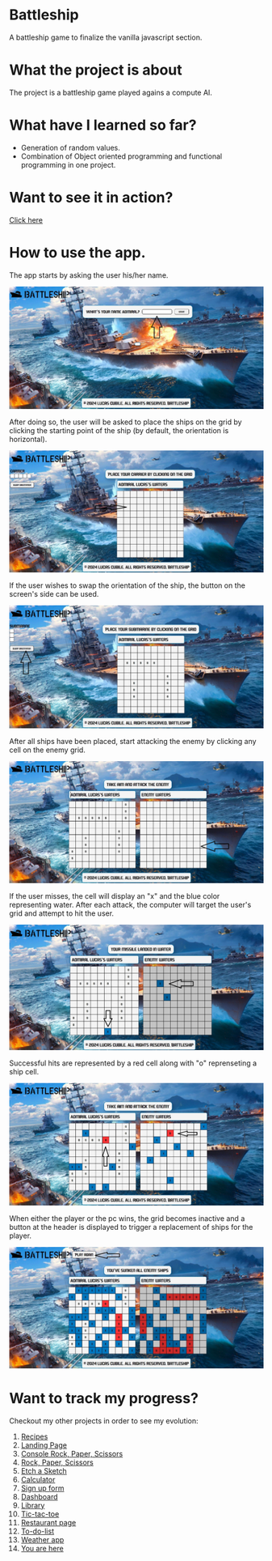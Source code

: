 # Battleship

A battleship game to finalize the vanilla javascript section.

# What the project is about

The project is a battleship game played agains a compute AI.

# What have I learned so far?

<ul>
  <li>Generation of random values.</li>
  <li>Combination of Object oriented programming and functional programming in one project.</li>
</ul>

# Want to see it in action?

<a href="https://hroglardev.github.io/Battleship/" target="_blank">Click here</a>

# How to use the app.

The app starts by asking the user his/her name.

<img src="./docs-images/01-landing.JPG"/>

After doing so, the user will be asked to place the ships on the grid by clicking the starting point of the ship (by default, the orientation is horizontal).

<img src="./docs-images/02-placeship.JPG"/>

If the user wishes to swap the orientation of the ship, the button on the screen's side can be used.

<img src="./docs-images/03-swaporientation.JPG"/>

After all ships have been placed, start attacking the enemy by clicking any cell on the enemy grid.

<img src="./docs-images/04-attackenemy.JPG"/>

If the user misses, the cell will display an "x" and the blue color representing water. After each attack, the computer will target the user's grid and attempt to hit the user.

<img src="./docs-images/05-receiveenemy-attack.jpg"/>

Successful hits are represented by a red cell along with "o" reprenseting a ship cell.

<img src="./docs-images/06-hittarget.JPG"/>

When either the player or the pc wins, the grid becomes inactive and a button at the header is displayed to trigger a replacement of ships for the player.

<img src="./docs-images/07-gameover.JPG"/>

# Want to track my progress?

Checkout my other projects in order to see my evolution:

<ol>
  <li><a href="https://github.com/hroglardev/odin-recipes" target="_blank">Recipes</a></li>
  <li><a href="https://github.com/hroglardev/Odin-landing-page" target="_blank">Landing Page</a></li>
  <li><a href="https://github.com/hroglardev/Rock-Paper-Scissors-TOP-Console" target="_blank">Console Rock, Paper, Scissors</a></li>
  <li><a href="https://github.com/hroglardev/Rock-Paper-Scissors-TOP" target="_blank">Rock, Paper, Scissors</a></li>
  <li><a href="https://github.com/hroglardev/Etch-a-Sketch" target="_blank">Etch a Sketch</a></li>
  <li><a href="https://github.com/hroglardev/Calculator" target="_blank">Calculator</a></li>
  <li><a href="https://github.com/hroglardev/Sign-up-form-TOP" target="_blank">Sign up form</a></li>
  <li><a href="https://github.com/hroglardev/Dashboard" target="_blank">Dashboard</a></li>
  <li><a href="https://github.com/hroglardev/Library" target="_blank">Library</a></li>
  <li><a href="https://github.com/hroglardev/Tic-tac-toe" target="_blank">Tic-tac-toe</a></li>
  <li><a href="https://github.com/hroglardev/Restaurant-page" target="_blank">Restaurant page</a></li>
  <li><a href="https://github.com/hroglardev/To-do-list-js" target="_blank">To-do-list</a></li>
  <li><a href="https://github.com/hroglardev/Weather-app" target="_blank">Weather app</a></li>
  <li><a href="https://github.com/hroglardev/Battleship" target="_blank">You are here</a></li>
</ol>
